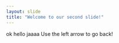 ```yaml
---
layout: slide
title: "Welcome to our second slide!"
---
```

ok hello jaaaa
Use the left arrow to go back!
